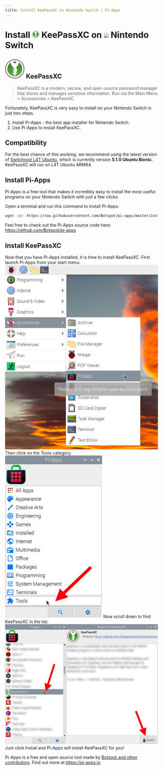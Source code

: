 ```yaml
---
title: Install KeePassXC on Nintendo Switch | Pi-Apps
---
```

<div class="simple-install-content content">

# Install <img src="/img/app-icons/KeePassXC/icon-64.png" height=24> KeePassXC on <img src=https://switchroot.org/logo.png height=24> Nintendo Switch

## <img src="/img/app-icons/KeePassXC/icon-64.png"> KeePassXC
> KeePassXC is a modern, secure, and open-source password manager that stores and manages sensitive information.
> Run via the Main Menu > Accessories > KeePassXC

Fortunately, KeePassXC is very easy to install on your Nintendo Switch in just two steps.
1. Install Pi-Apps - the best app installer for Nintendo Switch.
2. Use Pi-Apps to install KeePassXC.
</div>
<div class="simple-install-content content">

## Compatibility
For the best chance of this working, we recommend using the latest version of [Switchroot L4T Ubuntu](https://wiki.switchroot.org/en/Linux/Ubuntu-Install-Guide), which is currently version **5.1.0 Ubuntu Bionic**.
KeePassXC will run on L4T Ubuntu ARM64.
</div>
<div class="simple-install-content content">

## Install Pi-Apps

Pi-Apps is a free tool that makes it incredibly easy to install the most useful programs on your Nintendo Switch with just a few clicks.

Open a terminal and run this command to install Pi-Apps:
```bash
wget -qO- https://raw.githubusercontent.com/Botspot/pi-apps/master/install | bash
```
Feel free to check out the Pi-Apps source code here: https://github.com/Botspot/pi-apps
</div>
<div class="simple-install-content content">

## Install KeePassXC

Now that you have Pi-Apps installed, it is time to install KeePassXC.
First launch Pi-Apps from your start menu:
<img src="/img/start-menu.png">
Then click on the Tools category.
<img src="/img/category-selections/Tools.png">
Now scroll down to find KeePassXC in the list.
<img src="/img/app-icons/KeePassXC/app-selection.png">
Just click Install and Pi-Apps will install KeePassXC for you!
</div>
<div class="simple-install-content content">

Pi-Apps is a free and open source tool made by [Botspot and other contributors](/about/#contributors). Find out more at https://pi-apps.io
</div>
